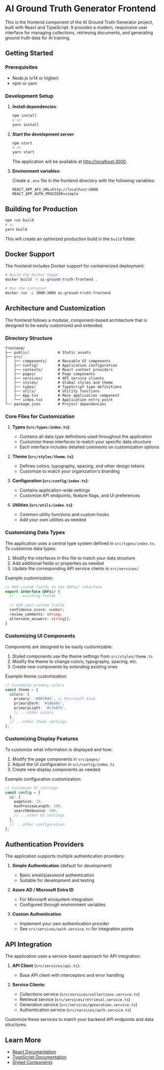 # AI Ground Truth Generator Frontend

This is the frontend component of the AI Ground Truth Generator project, built with React and TypeScript. It provides a modern, responsive user interface for managing collections, retrieving documents, and generating ground truth data for AI training.

## Getting Started

### Prerequisites

- Node.js (v14 or higher)
- npm or yarn

### Development Setup

1. **Install dependencies**:

   ```bash
   npm install
   # or
   yarn install
   ```

2. **Start the development server**:

   ```bash
   npm start
   # or
   yarn start
   ```

   The application will be available at [http://localhost:3000](http://localhost:3000).

3. **Environment variables**:

   Create a `.env` file in the frontend directory with the following variables:

   ```plaintext
   REACT_APP_API_URL=http://localhost:8000
   REACT_APP_AUTH_PROVIDER=simple
   ```

## Building for Production

```bash
npm run build
# or
yarn build
```

This will create an optimized production build in the `build` folder.

## Docker Support

The frontend includes Docker support for containerized deployment:

```bash
# Build the Docker image
docker build -t ai-ground-truth-frontend .

# Run the container
docker run -p 3000:3000 ai-ground-truth-frontend
```

## Architecture and Customization

The frontend follows a modular, component-based architecture that is designed to be easily customized and extended.

### Directory Structure

```plaintext
frontend/
├── public/             # Static assets
├── src/
│   ├── components/     # Reusable UI components
│   ├── config/         # Application configuration
│   ├── contexts/       # React context providers
│   ├── pages/          # Page components
│   ├── services/       # API service clients
│   ├── styles/         # Global styles and theme
│   ├── types/          # TypeScript type definitions
│   ├── utils/          # Utility functions
│   ├── App.tsx         # Main application component
│   └── index.tsx       # Application entry point
└── package.json        # Project dependencies
```

### Core Files for Customization

1. **Types (`src/types/index.ts`)**:
   - Contains all data type definitions used throughout the application
   - Customize these interfaces to match your specific data structure
   - Each interface includes detailed comments on customization options

2. **Theme (`src/styles/theme.ts`)**:
   - Defines colors, typography, spacing, and other design tokens
   - Customize to match your organization's branding

3. **Configuration (`src/config/index.ts`)**:
   - Contains application-wide settings
   - Customize API endpoints, feature flags, and UI preferences

4. **Utilities (`src/utils/index.ts`)**:
   - Common utility functions and custom hooks
   - Add your own utilities as needed

### Customizing Data Types

The application uses a central type system defined in `src/types/index.ts`. To customize data types:

1. Modify the interfaces in this file to match your data structure
2. Add additional fields or properties as needed
3. Update the corresponding API service clients in `src/services/`

Example customization:

```typescript
// Add custom fields to the QAPair interface
export interface QAPair {
  // ...existing fields
  
  // Add your custom fields
  confidence_score: number;
  review_comments: string;
  alternate_answers: string[];
}
```

### Customizing UI Components

Components are designed to be easily customizable:

1. Styled components use the theme settings from `src/styles/theme.ts`
2. Modify the theme to change colors, typography, spacing, etc.
3. Create new components by extending existing ones

Example theme customization:

```typescript
// Customize primary colors
const theme = {
  colors: {
    primary: '#0078d4', // Microsoft blue
    primaryDark: '#106ebe',
    primaryLight: '#c7e0f4',
    // ...other colors
  },
  // ...other theme settings
};
```

### Customizing Display Features

To customize what information is displayed and how:

1. Modify the page components in `src/pages/`
2. Adjust the UI configuration in `src/config/index.ts`
3. Create new display components as needed

Example configuration customization:

```typescript
// Customize UI settings
const config = {
  ui: {
    pageSize: 10,
    maxPreviewLength: 100,
    searchDebounce: 300,
    // ...other UI settings
  },
  // ...other configuration
};
```

## Authentication Providers

The application supports multiple authentication providers:

1. **Simple Authentication** (default for development)
   - Basic email/password authentication
   - Suitable for development and testing

2. **Azure AD / Microsoft Entra ID**
   - For Microsoft ecosystem integration
   - Configured through environment variables

3. **Custom Authentication**
   - Implement your own authentication provider
   - See `src/services/auth.service.ts` for integration points

## API Integration

The application uses a service-based approach for API integration:

1. **API Client** (`src/services/api.ts`):
   - Base API client with interceptors and error handling

2. **Service Clients**:
   - Collections service (`src/services/collections.service.ts`)
   - Retrieval service (`src/services/retrieval.service.ts`)
   - Generation service (`src/services/generation.service.ts`)
   - Authentication service (`src/services/auth.service.ts`)

Customize these services to match your backend API endpoints and data structures.

## Learn More

- [React Documentation](https://reactjs.org/)
- [TypeScript Documentation](https://www.typescriptlang.org/)
- [Styled Components](https://styled-components.com/)
